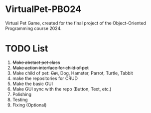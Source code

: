 # VirtualPet-PBO24

Virtual Pet Game, created for the final project of the Object-Oriented Programming course 2024.

# TODO List

1. ~~Make abstact pet class~~
2. ~~Make action interface for child of pet~~
3. Make child of pet: ~~Cat~~, Dog, Hamster, Parrot, Turtle, Tabbit
4. make the repositories for CRUD
5. Make the basic GUI
6. Make GUI sync with the repo (Button, Text, etc.)
7. Polishing
8. Testing
9. Fixing (Optional)
